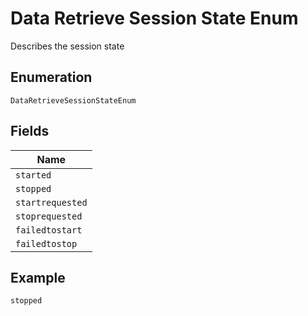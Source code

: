 
# Data Retrieve Session State Enum

Describes the session state

## Enumeration

`DataRetrieveSessionStateEnum`

## Fields

| Name |
|  --- |
| `started` |
| `stopped` |
| `startrequested` |
| `stoprequested` |
| `failedtostart` |
| `failedtostop` |

## Example

```
stopped
```

